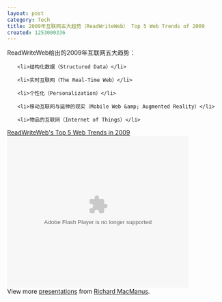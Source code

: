 ```yaml
---
layout: post
category: Tech
title: 2009年互联网五大趋势（ReadWriteWeb） Top 5 Web Trends of 2009
created: 1253000336
---
```

<p>ReadWriteWeb给出的2009年互联网五大趋势：</p>

<ul>

    <li>结构化数据（Structured Data）</li>

    <li>实时互联网（The Real-Time Web）</li>

    <li>个性化（Personalization）</li>

    <li>移动互联网与延伸的现实（Mobile Web &amp; Augmented Reality）</li>

    <li>物品的互联网（Internet of Things）</li>

</ul>


<div id="__ss_1998586"><a title="ReadWriteWeb's Top 5 Web Trends in 2009" href="http://www.slideshare.net/ricmac/readwritewebs-top-5-web-trends-in-2009">ReadWriteWeb's Top 5 Web Trends in 2009</a><object height="355" width="425">

<param name="movie" value="http://static.slidesharecdn.com/swf/ssplayer2.swf?doc=rwwpresentationsep09-090914225705-phpapp01&amp;rel=0&amp;stripped_title=readwritewebs-top-5-web-trends-in-2009" />

<param name="allowFullScreen" value="true" />

<param name="allowScriptAccess" value="always" /><embed height="355" width="425" allowfullscreen="true" allowscriptaccess="always" type="application/x-shockwave-flash" src="http://static.slidesharecdn.com/swf/ssplayer2.swf?doc=rwwpresentationsep09-090914225705-phpapp01&amp;rel=0&amp;stripped_title=readwritewebs-top-5-web-trends-in-2009"></embed></object>

<div>View more <a href="http://www.slideshare.net/">presentations</a> from <a href="http://www.slideshare.net/ricmac">Richard MacManus</a>.</div>

</div>

